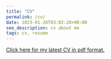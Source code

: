 ```yaml
---
title: "CV"
permalink: /cv/
date: 2023-01-26T03:02:20+00:00
seo_description: cv about me
tags: cv, resume
---
```


<script>
function fetchHeader(url, wch) {
    try {
        var req=new XMLHttpRequest();
        req.open("HEAD", url, false);
        req.send(null);
        if(req.status== 200){
            var gmtDate = new Date(req.getResponseHeader(wch));
            const options = {
                timeZone: 'America/Los_Angeles',
                year: 'numeric',
                month: 'long',
                day: 'numeric',
                hour: 'numeric',
                minute: 'numeric',
                timeZoneName: 'short'
            };
            return gmtDate.toLocaleString("en-US", options)
        }
        else return false;
    } catch(er) {
        return er.message;
    }
}
</script>

<p style="margin-bottom:0;"><a href="{{ site.baseurl }}/docs/CV.pdf">Click here for my latest CV in pdf format.</a></p><br />
<p id="cv_last_update" style="font-size:small;"></p><script>document.getElementById('cv_last_update').innerHTML = "Last updated: " + fetchHeader('{{ site.baseurl }}/docs/CV.pdf','Last-Modified');</script>
